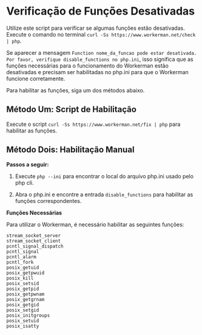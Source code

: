 # Verificação de Funções Desativadas

Utilize este script para verificar se algumas funções estão desativadas. Execute o comando no terminal ```curl -Ss https://www.workerman.net/check | php```.

Se aparecer a mensagem ```Function nome_da_funcao pode estar desativada. Por favor, verifique disable_functions no php.ini```, isso significa que as funções necessárias para o funcionamento do Workerman estão desativadas e precisam ser habilitadas no php.ini para que o Workerman funcione corretamente.

Para habilitar as funções, siga um dos métodos abaixo.

## Método Um: Script de Habilitação

Execute o script `curl -Ss https://www.workerman.net/fix | php` para habilitar as funções.

## Método Dois: Habilitação Manual

**Passos a seguir:**

1. Execute `php --ini` para encontrar o local do arquivo php.ini usado pelo php cli.

2. Abra o php.ini e encontre a entrada `disable_functions` para habilitar as funções correspondentes.

**Funções Necessárias**

Para utilizar o Workerman, é necessário habilitar as seguintes funções:
```
stream_socket_server
stream_socket_client
pcntl_signal_dispatch
pcntl_signal
pcntl_alarm
pcntl_fork
posix_getuid
posix_getpwuid
posix_kill
posix_setsid
posix_getpid
posix_getpwnam
posix_getgrnam
posix_getgid
posix_setgid
posix_initgroups
posix_setuid
posix_isatty
```
